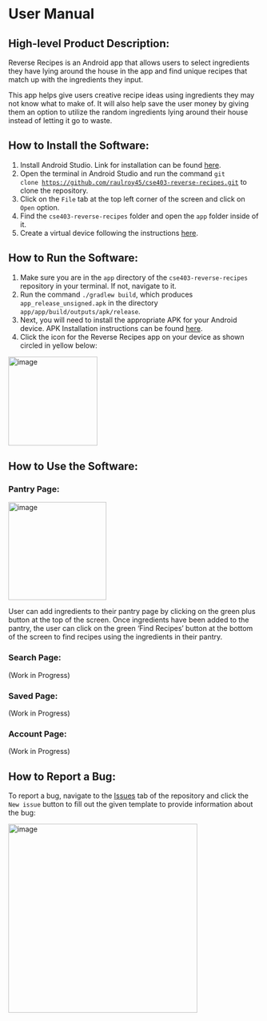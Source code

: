 # User Manual

## High-level Product Description: 

Reverse Recipes is an Android app that allows users to select ingredients they have lying around the house in the app and find unique recipes that match up with the ingredients they input.

This app helps give users creative recipe ideas using ingredients they may not know what to make of. It will also help save the user money by giving them an option to utilize the random ingredients lying around their house instead of letting it go to waste. 



## How to Install the Software:

1. Install Android Studio. Link for installation can be found [here](https://developer.android.com/studio).
2. Open the terminal in Android Studio and run the command 
<code>git clone https://github.com/raulroy45/cse403-reverse-recipes.git</code>
 to clone the repository.
3. Click on the <code>File</code> tab at the top left corner of the screen and click on <code>Open</code> option.
4. Find the <code>cse403-reverse-recipes</code> folder and open the <code>app</code> folder inside of it.
5. Create a virtual device following the instructions [here](https://developer.android.com/studio/run/managing-avds). 


## How to Run the Software:
1. Make sure you are in the <code>app</code> directory of the <code>cse403-reverse-recipes</code> repository in your terminal. If not, navigate to it.
2. Run the command <code>./gradlew build</code>, which produces <code>app_release_unsigned.apk</code> in the directory <code>app/app/build/outputs/apk/release</code>.
3. Next, you will need to install the appropriate APK for your Android device. APK Installation instructions can be found [here](https://www.thecustomdroid.com/how-to-install-apk-on-android/).
4. Click the icon for the Reverse Recipes app on your device as shown circled in yellow below:
<img width="178" alt="image" src="https://user-images.githubusercontent.com/35711500/168910493-b56b82d2-ea2f-4ae4-b969-10149454f690.png">




## How to Use the Software:

### Pantry Page:
<img width="196" alt="image" src="https://user-images.githubusercontent.com/35711500/168910781-3276f729-a6b0-43e7-9f18-acc69bf26fc7.png">

User can add ingredients to their pantry page by clicking on the green plus button at the top of the screen. Once ingredients have been added to the pantry, the user can click on the green ‘Find Recipes’ button at the bottom of the screen to find recipes using the ingredients in their pantry.

### Search Page:
(Work in Progress)

### Saved Page:
(Work in Progress)

### Account Page:
(Work in Progress)

## How to Report a Bug:
To report a bug, navigate to the [Issues](https://github.com/raulroy45/cse403-reverse-recipes/issues) tab of the repository and click the <code>New issue</code> button to fill out the given template to provide information about the bug:

<img width="378" alt="image" src="https://user-images.githubusercontent.com/35711500/168911436-87617e97-61cd-4680-a037-052a0e3d4522.png">




